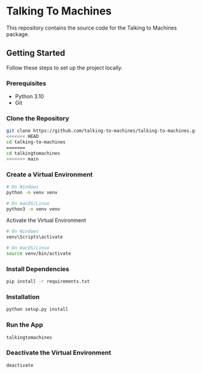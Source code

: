 # Talking To Machines

This repository contains the source code for the Talking to Machines package.

## Getting Started

Follow these steps to set up the project locally.

### Prerequisites

- Python 3.10
- Git

### Clone the Repository
```bash
git clone https://github.com/talking-to-machines/talking-to-machines.git
<<<<<<< HEAD
cd talking-to-machines
=======
cd talkingtomachines
>>>>>>> main
```

### Create a Virtual Environment
```bash
# On Windows
python -m venv venv

# On macOS/Linux
python3 -m venv venv
```

Activate the Virtual Environment
```bash
# On Windows
venv\Scripts\activate

# On macOS/Linux
source venv/bin/activate
```

### Install Dependencies
```bash
pip install -r requirements.txt
```

### Installation
```bash
python setup.py install
```

### Run the App
```bash
talkingtomachines
```

### Deactivate the Virtual Environment
```bash
deactivate
```